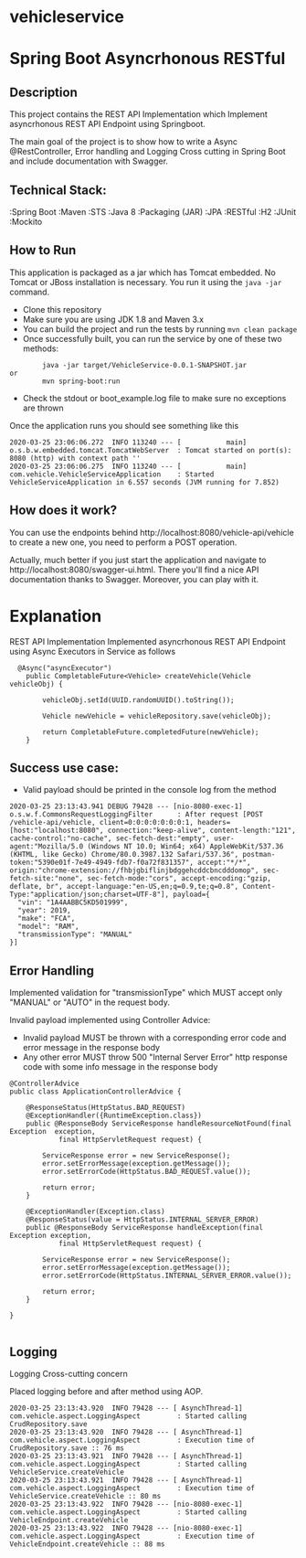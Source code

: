# vehicleservice

# Spring Boot Asyncrhonous RESTful 

## Description
This project contains the REST API Implementation which Implement asyncrhonous REST API Endpoint using Springboot.

The main goal of the project is to show how to write a Async @RestController, Error handling and Logging Cross cutting in Spring Boot and include documentation with Swagger.

## Technical Stack:

:Spring Boot
:Maven 
:STS 
:Java 8
:Packaging (JAR)
:JPA
:RESTful
:H2
:JUnit
:Mockito

## How to Run 

This application is packaged as a jar which has Tomcat embedded. No Tomcat or JBoss installation is necessary. You run it using the ```java -jar``` command.

* Clone this repository 
* Make sure you are using JDK 1.8 and Maven 3.x
* You can build the project and run the tests by running ```mvn clean package```
* Once successfully built, you can run the service by one of these two methods:
```
        java -jar target/VehicleService-0.0.1-SNAPSHOT.jar
or
        mvn spring-boot:run 
```
* Check the stdout or boot_example.log file to make sure no exceptions are thrown

Once the application runs you should see something like this

```
2020-03-25 23:06:06.272  INFO 113240 --- [           main] o.s.b.w.embedded.tomcat.TomcatWebServer  : Tomcat started on port(s): 8080 (http) with context path ''
2020-03-25 23:06:06.275  INFO 113240 --- [           main] com.vehicle.VehicleServiceApplication    : Started VehicleServiceApplication in 6.557 seconds (JVM running for 7.852)
```

## How does it work?
You can use the endpoints behind http://localhost:8080/vehicle-api/vehicle to create a new one, you need to perform a POST operation.

Actually, much better if you just start the application and navigate to http://localhost:8080/swagger-ui.html. There you'll find a nice API documentation thanks to Swagger. Moreover, you can play with it.

# Explanation

REST API Implementation
Implemented asyncrhonous REST API Endpoint using Async Executors in Service as follows

```
  @Async("asyncExecutor")	 
	public CompletableFuture<Vehicle> createVehicle(Vehicle vehicleObj) {
		
		vehicleObj.setId(UUID.randomUUID().toString());
		
		Vehicle newVehicle = vehicleRepository.save(vehicleObj);

		return CompletableFuture.completedFuture(newVehicle);
	}
```     
## Success use case:
- Valid payload should be printed in the console log from the method
```
2020-03-25 23:13:43.941 DEBUG 79428 --- [nio-8080-exec-1] o.s.w.f.CommonsRequestLoggingFilter      : After request [POST /vehicle-api/vehicle, client=0:0:0:0:0:0:0:1, headers=[host:"localhost:8080", connection:"keep-alive", content-length:"121", cache-control:"no-cache", sec-fetch-dest:"empty", user-agent:"Mozilla/5.0 (Windows NT 10.0; Win64; x64) AppleWebKit/537.36 (KHTML, like Gecko) Chrome/80.0.3987.132 Safari/537.36", postman-token:"5390e01f-7e49-4949-fdb7-f0a72f831357", accept:"*/*", origin:"chrome-extension://fhbjgbiflinjbdggehcddcbncdddomop", sec-fetch-site:"none", sec-fetch-mode:"cors", accept-encoding:"gzip, deflate, br", accept-language:"en-US,en;q=0.9,te;q=0.8", Content-Type:"application/json;charset=UTF-8"], payload={
  "vin": "1A4AABBC5KD501999",
  "year": 2019,
  "make": "FCA",
  "model": "RAM",
  "transmissionType": "MANUAL"
}]
```

## Error Handling

Implemented validation for "transmissionType" which MUST accept only "MANUAL" or "AUTO" in the request body.

Invalid payload implemented using Controller Advice:
- Invalid payload MUST be thrown with a corresponding error code and error message in the response body
- Any other error MUST throw 500 "Internal Server Error" http response code with some info message in the response body

```
@ControllerAdvice
public class ApplicationControllerAdvice {

	@ResponseStatus(HttpStatus.BAD_REQUEST)
    @ExceptionHandler({RuntimeException.class})
	public @ResponseBody ServiceResponse handleResourceNotFound(final Exception  exception,
			final HttpServletRequest request) {

		ServiceResponse error = new ServiceResponse();
		error.setErrorMessage(exception.getMessage());
		error.setErrorCode(HttpStatus.BAD_REQUEST.value());

		return error;
	}

	@ExceptionHandler(Exception.class)
	@ResponseStatus(value = HttpStatus.INTERNAL_SERVER_ERROR)
	public @ResponseBody ServiceResponse handleException(final Exception exception,
			final HttpServletRequest request) {

		ServiceResponse error = new ServiceResponse();
		error.setErrorMessage(exception.getMessage());
		error.setErrorCode(HttpStatus.INTERNAL_SERVER_ERROR.value());

		return error;
	}

}
        
 ```


## Logging
Logging Cross-cutting concern

Placed logging before and after method using AOP.
```
2020-03-25 23:13:43.920  INFO 79428 --- [ AsynchThread-1] com.vehicle.aspect.LoggingAspect         : Started calling CrudRepository.save
2020-03-25 23:13:43.920  INFO 79428 --- [ AsynchThread-1] com.vehicle.aspect.LoggingAspect         : Execution time of CrudRepository.save :: 76 ms
2020-03-25 23:13:43.921  INFO 79428 --- [ AsynchThread-1] com.vehicle.aspect.LoggingAspect         : Started calling VehicleService.createVehicle
2020-03-25 23:13:43.921  INFO 79428 --- [ AsynchThread-1] com.vehicle.aspect.LoggingAspect         : Execution time of VehicleService.createVehicle :: 80 ms
2020-03-25 23:13:43.922  INFO 79428 --- [nio-8080-exec-1] com.vehicle.aspect.LoggingAspect         : Started calling VehicleEndpoint.createVehicle
2020-03-25 23:13:43.922  INFO 79428 --- [nio-8080-exec-1] com.vehicle.aspect.LoggingAspect         : Execution time of VehicleEndpoint.createVehicle :: 88 ms

```
